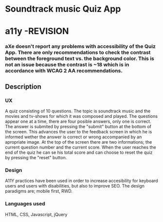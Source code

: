 # Soundtrack music Quiz App

#  a11y -REVISION

### aXe doesn't report any problems with accessibility of the Quiz App. There are only recommendations to check the contrast between the  foreground text vs. the background color. This is not an issue because the contrast is ~18 which is in accordance with WCAG 2 AA recommendations.

## Description

### UX
A quiz consisting of 10 questions. The topic is soundtrack music and the movies and tv-shows for which it was composed and played.
The questions appear one at a time, there are four posible answers, only one is correct. The answer is submited by pressing the "submit" button at the bottom of the screen. This advances the user to the feedback screen in which he is informed wether the answer is correct or wrong accompanied by an apropriate image. At the top of the screen there are two informations; the current question number and the current score. When the user reaches the end of the quiz he can se his total score and can choose to reset the quiz by pressing the "reset" button.

### Design
A11Y practices have been used in order to increase accesibility for keyboard users and users with disabilities, but also to improve SEO. The design paradigms are; mobile first, RWD. 

### Languages used
HTML, CSS, Javascript, jQuery

